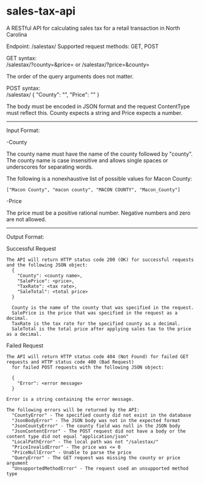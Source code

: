 # sales-tax-api
A RESTful API for calculating sales tax for a retail transaction in North Carolina

Endpoint: /salestax/
Supported request methods: GET, POST

GET syntax:  
  <host>/salestax/?county=<county name>&price=<price>
  or
  <host>/salestax/?price=<price>&county=<county name>
  
  The order of the query arguments does not matter.
  
POST syntax:  
  <host>/salestax/
  {
    "County": "<county name>",
    "Price": "<price>"
  }

  The body must be encoded in JSON format and the request ContentType must reflect this.
  County expects a string and Price expects a number.

---------------------------------------------------------------------------------------------------
Input Format:

  -County  
  
  The county name must have the name of the county followed by "county".
  The county name is case insensitive and allows single spaces or underscores for separating words.

  The following is a nonexhaustive list of possible values for Macon County:  
  
    ["Macon County", "macon county", "MACON COUNTY", "Macon_County"]
    
  -Price
  
  The price must be a positive rational number.
  Negative numbers and zero are not allowed.
  
---------------------------------------------------------------------------------------------------
Output Format:
    
  Successful Request
  
    The API will return HTTP status code 200 (OK) for successful requests and the following JSON object:
      {
        "County": <county name>,
        "SalePrice": <price>,
        "TaxRate": <tax rate>,
        "SaleTotal": <total price>
      }
        
      County is the name of the county that was specified in the request.
      SalePrice is the price that was specified in the request as a decimal.
      TaxRate is the tax rate for the specified county as a decimal.
      SaleTotal is the total price after applying sales tax to the price as a decimal.
    
  Failed Request
    
    The API will return HTTP status code 404 (Not Found) for failed GET requests and HTTP status code 400 (Bad Request) 
      for failed POST requests with the following JSON object:
        
      {
        "Error": <error message>
      }
      
    Error is a string containing the error message.
      
    The following errors will be returned by the API:
      "CountyError" - The specified county did not exist in the database
      "JsonBodyError" - The JSON body was not in the expected format
      "JsonCountyError" - The county field was null in the JSON body
      "JsonContentError" - The POST request did not have a body or the content type did not equal "application/json"
      "LocalPathError" - The local path was not "/salestax/"
      "PriceInvalidError" - The price was <= 0
      "PriceNullError" - Unable to parse the price
      "QueryError" - The GET request was missing the county or price argument
      "UnsupportedMethodError" - The request used an unsupported method type
      
